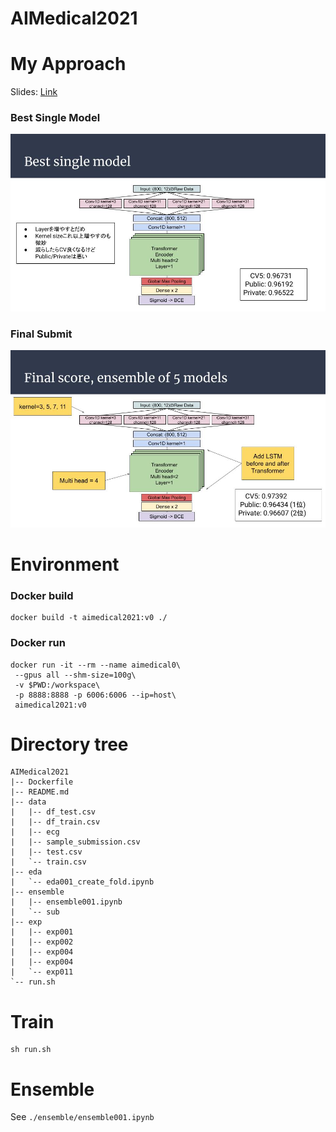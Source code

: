 # AIMedical2021

# My Approach

Slides: [Link](https://docs.google.com/presentation/d/1bPCP5poQL8OuAu3CFpKwozEx6Ra-YHTJBICw4uWXsnU/edit?usp=sharing)

### Best Single Model
<img src="./images/best_single_model.jpg" width="600px">

### Final Submit
<img src="./images/final_score.jpg" width="600px">

# Environment

### Docker build
```
docker build -t aimedical2021:v0 ./
```

### Docker run
```
docker run -it --rm --name aimedical0\
 --gpus all --shm-size=100g\
 -v $PWD:/workspace\
 -p 8888:8888 -p 6006:6006 --ip=host\
 aimedical2021:v0
```

# Directory tree
```
AIMedical2021
|-- Dockerfile
|-- README.md
|-- data
|   |-- df_test.csv
|   |-- df_train.csv
|   |-- ecg
|   |-- sample_submission.csv
|   |-- test.csv
|   `-- train.csv
|-- eda
|   `-- eda001_create_fold.ipynb
|-- ensemble
|   |-- ensemble001.ipynb
|   `-- sub
|-- exp
|   |-- exp001
|   |-- exp002
|   |-- exp004
|   |-- exp004
|   `-- exp011   
`-- run.sh
```

# Train

```
sh run.sh
```

# Ensemble

See `./ensemble/ensemble001.ipynb`